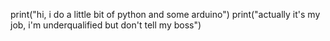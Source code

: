 print("hi, i do a little bit of python and some arduino")
print("actually it's my job, i'm underqualified but don't tell my boss")

